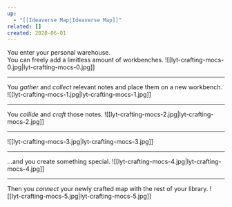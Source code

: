 ```yaml
---
up:
  - "[[Ideaverse Map|Ideaverse Map]]"
related: []
created: 2020-06-01
---
```

You enter your personal warehouse.  
You can freely add a limitless amount of workbenches.
![[lyt-crafting-mocs-0.jpg|lyt-crafting-mocs-0.jpg]]

---
You *gather* and *collect* relevant notes and place them on a new workbench.
![[lyt-crafting-mocs-1.jpg|lyt-crafting-mocs-1.jpg]]

---
You *collide* and *craft* those notes.
![[lyt-crafting-mocs-2.jpg|lyt-crafting-mocs-2.jpg]]

---
![[lyt-crafting-mocs-3.jpg|lyt-crafting-mocs-3.jpg]]

---
...and you create something special.
![[lyt-crafting-mocs-4.jpg|lyt-crafting-mocs-4.jpg]]

---
Then you *connect* your newly crafted map with the rest of your library.
![[lyt-crafting-mocs-5.jpg|lyt-crafting-mocs-5.jpg]]